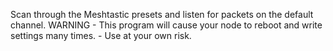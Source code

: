 Scan through the Meshtastic presets and listen for packets on the default channel.
WARNING - This program will cause your node to reboot and write settings many times. - Use at your own risk.
